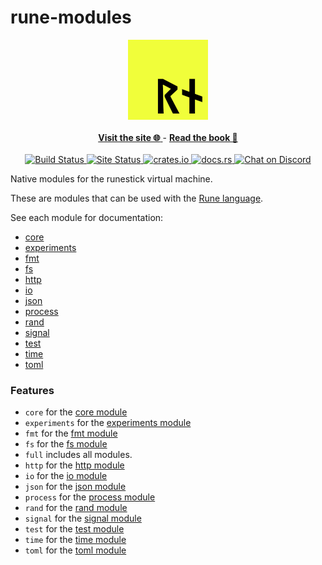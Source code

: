 # rune-modules

<div align="center">
    <img alt="Rune Logo" src="https://raw.githubusercontent.com/rune-rs/rune/main/assets/icon.png" />
</div>

<br>

<div align="center">
<a href="https://rune-rs.github.io">
    <b>Visit the site 🌐</b>
</a>
-
<a href="https://rune-rs.github.io/book/">
    <b>Read the book 📖</b>
</a>
</div>

<br>

<div align="center">
<a href="https://github.com/rune-rs/rune/actions">
    <img alt="Build Status" src="https://github.com/rune-rs/rune/workflows/Build/badge.svg">
</a>

<a href="https://github.com/rune-rs/rune/actions">
    <img alt="Site Status" src="https://github.com/rune-rs/rune/workflows/Site/badge.svg">
</a>

<a href="https://crates.io/crates/rune">
    <img alt="crates.io" src="https://img.shields.io/crates/v/rune.svg">
</a>

<a href="https://docs.rs/rune">
    <img alt="docs.rs" src="https://docs.rs/rune/badge.svg">
</a>

<a href="https://discord.gg/v5AeNkT">
    <img alt="Chat on Discord" src="https://img.shields.io/discord/558644981137670144.svg?logo=discord&style=flat-square">
</a>
</div>

Native modules for the runestick virtual machine.

These are modules that can be used with the [Rune language].

[Rune Language]: https://rune-rs.github.io

See each module for documentation:
* [core]
* [experiments]
* [fmt]
* [fs]
* [http]
* [io]
* [json]
* [process]
* [rand]
* [signal]
* [test]
* [time]
* [toml]

### Features

* `core` for the [core module][toml]
* `experiments` for the [experiments module][experiments]
* `fmt` for the [fmt module][fmt]
* `fs` for the [fs module][fs]
* `full` includes all modules.
* `http` for the [http module][http]
* `io` for the [io module][io]
* `json` for the [json module][json]
* `process` for the [process module][process]
* `rand` for the [rand module][rand]
* `signal` for the [signal module][signal]
* `test` for the [test module][test]
* `time` for the [time module][time]
* `toml` for the [toml module][toml]

[core]: https://docs.rs/rune-modules/0/rune_modules/core/
[experiments]: https://docs.rs/rune-modules/0/rune_modules/experiments/
[fmt]: https://docs.rs/rune-modules/0/rune_modules/fmt/
[fs]: https://docs.rs/rune-modules/0/rune_modules/fs/
[http]: https://docs.rs/rune-modules/0/rune_modules/http/
[io]: https://docs.rs/rune-modules/0/rune_modules/io/
[json]: https://docs.rs/rune-modules/0/rune_modules/json/
[process]: https://docs.rs/rune-modules/0/rune_modules/process/
[rand]: https://docs.rs/rune-modules/0/rune_modules/rand/
[signal]: https://docs.rs/rune-modules/0/rune_modules/signal/
[test]: https://docs.rs/rune-modules/0/rune_modules/test/
[time]: https://docs.rs/rune-modules/0/rune_modules/time/
[toml]: https://docs.rs/rune-modules/0/rune_modules/toml/
